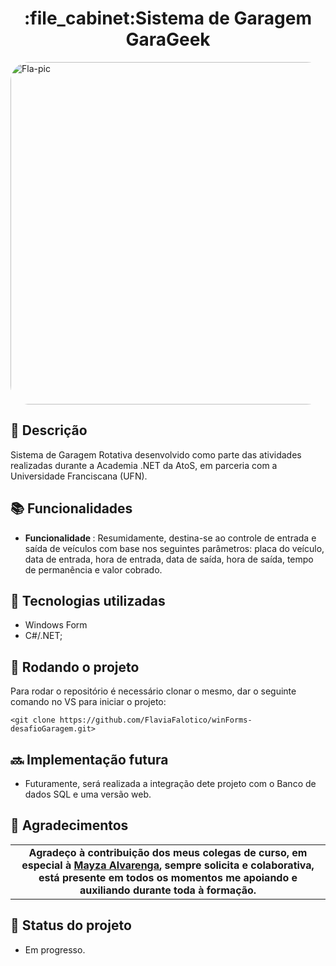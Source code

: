 <h1 align="center">:file_cabinet:Sistema de Garagem GaraGeek</h1>

 <img align="center" alt="Fla-pic" height="548" width="821" style="border-radius:30px;" src="https://lh3.googleusercontent.com/huUR7aJf795MCDYSWTINZBzOjGz-3FMX3K9WJGIDQuWUwFNSvoraiGawi-Llh8m6HT6_3MYFqMGZ9t2abgOqFncwxn9HhhVxy6gMZrzvMWtimQWRHG4_MoJMR_637JHVbQ5ihprHYG9GvqHgGIedjVAqD0XQrlU1XWArJhGDhihS8h1YJUE1lXslUl9Z7uk7TME2HrXbGwTFn1hv2QWgA6BtEhgF81R51q1tw-Np4oDt8I6OiluUS8QWLpA0-jO7n95xZJ2b3n0ndJ9pyZfE4CJHhTXQZubSyY_oqdLxC70U-6Qf6jRZ916fZuf1bQZiR8O4VAOEpHMdGPDxHr6zXsJO6gCkrzoLlE8EBCFk_XNYjLBjxrXLsPOP6Y2yLp9A7snMDJ4ROxBNIg2lYGb8MpHTGLawb0VW-yCnSDnU3jJ39u70Is7vxyCj8TgsG60yuYQI7gYi0yh3oh-owTB8EJA8PzhGOJmCytkUBSH_RKhK3lY62TkgW6cATv5Lk4T-bblEkSxcsp8w3GiYxFnPYBi0dGHMe_bwzfPHbMsqck7d_Ygu2UX4ED5coF7EH8-agmIi21C2UbET_JHvzb14jNBEbp-rdnX9sI_ymsHbSI8FaCZ3kVqwb8rzxK_TEWAM1C15uCW0Lf75mUv3GIUsfQUPG36eh-rN3SLoGoXWnb7FOVFbAEj-XiM7G48agIx7vSXNTVsiZaaHIP5Bjg5A4fE_MDVBhDLTO42ZioZOZRaSIBlHdQTUpolFgmxQ=w805-h537-no?authuser=0">

## :memo: Descrição
Sistema de Garagem Rotativa desenvolvido como parte das atividades realizadas durante a Academia .NET da AtoS, em parceria com a Universidade Franciscana (UFN). 

## :books: Funcionalidades
* <b>Funcionalidade </b>: Resumidamente, destina-se ao controle de entrada e saída de veículos com base nos seguintes parâmetros: placa do veículo, data de entrada, hora de entrada, data de saída, hora de saída, tempo de permanência e valor cobrado.  

## :wrench: Tecnologias utilizadas
* Windows Form
* C#/.NET;

## :rocket: Rodando o projeto
Para rodar o repositório é necessário clonar o mesmo, dar o seguinte comando no VS para iniciar o projeto:
```
<git clone https://github.com/FlaviaFalotico/winForms-desafioGaragem.git>
```

## :soon: Implementação futura
* Futuramente, será realizada a integração dete projeto com o Banco de dados SQL e uma versão web.

## :handshake: Agradecimentos
<table>
  <tr>
    <td align="center">
      <b> Agradeço à contribuição dos meus colegas de curso, em especial à <a href="https://github.com/MayzaAlv">Mayza Alvarenga</a>, sempre solicita e colaborativa, está presente em todos os momentos me       apoiando e auxiliando durante toda à formação.</b>       
    </td>
  </tr>
</table>


## :dart: Status do projeto
* Em progresso. 
